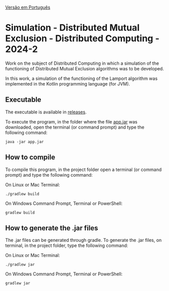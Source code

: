 [Versão em Português](README.md)

# Simulation - Distributed Mutual Exclusion - Distributed Computing - 2024-2

Work on the subject of Distributed Computing in which a simulation of the functioning of Distributed Mutual Exclusion algorithms was to be developed.

In this work, a simulation of the functioning of the Lamport algorithm was implemented in the Kotlin programming language (for JVM).

## Executable

The executable is available in [releases](https://github.com/Henriquemcc/Simulacao_-_Exclusao_Mutua_Distribuida_-_Computacao_Distribuida_-_2024-2/releases).

To execute the program, in the folder where the file [app.jar](https://github.com/Henriquemcc/Simulacao_-_Exclusao_Mutua_Distribuida_-_Computacao_Distribuida_-_2024-2/releases/latest/download/app.jar) was downloaded, open the terminal (or command prompt) and type the following command:

```
java -jar app.jar
```

## How to compile

To compile this program, in the project folder open a terminal (or command prompt) and type the following command:

On Linux or Mac Terminal:

```
./gradlew build
```

On Windows Command Prompt, Terminal or PowerShell:

```
gradlew build
```

## How to generate the .jar files

The .jar files can be generated through gradle. To generate the .jar files, on terminal, in the project folder, type the following command:

On Linux or Mac Terminal:

```
./gradlew jar
```

On Windows Command Prompt, Terminal or PowerShell:

```
gradlew jar
```
